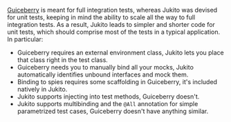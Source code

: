 [Guiceberry](https://code.google.com/p/guiceberry/) is meant for full integration tests, whereas Jukito was devised for unit tests, keeping in mind the ability to scale all the way to full integration tests. As a result, Jukito leads to simpler and shorter code for unit tests, which should comprise most of the tests in a typical application. In particular:

* Guiceberry requires an external environment class, Jukito lets you place that class right in the test class.
* Guiceberry needs you to manually bind all your mocks, Jukito automatically identifies unbound interfaces and mock them.
* Binding to spies requires some scaffolding in Guiceberry, it's included natively in Jukito.
* Jukito supports injecting into test methods, Guiceberry doesn't.
* Jukito supports multibinding and the `@All` annotation for simple parametrized test cases, Guiceberry doesn't have anything similar.